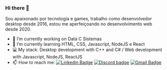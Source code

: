 ### Hi there 👋

Sou apaixonado por tecnologia e games, trabalho como desenvolvedor desktop desde 2016, estou me aperfeiçoando no desenvolvimento web desde 2020.

- 🔭 I’m currently working on Data C Sistemas
- 🌱 I’m currently learning HTML, CSS, Javascript, NodeJS e React
- 💻 My stack: Desktop development with C++ and C# / Web development with Javascript, NodeJS, ReactJS
- 📫 How to reach me: 
[![Linkedin Badge](https://img.shields.io/badge/-Octávio%20Barbosa-blue?style=flat-square&logo=Linkedin&logoColor=white&link=https://www.linkedin.com/in/octaviobarbosa/)](https://www.linkedin.com/in/octaviobarbosa/)
[![Discord badge](https://img.shields.io/badge/-Octavio%23%EF%B8%8F5569-7289DA?style=flat-square&logo=Discord&logoColor=white&link=https://discord.com)](https://discord.com)
[![Gmail Badge](https://img.shields.io/badge/-octaviobar91@gmail.com-c14438?style=flat-square&logo=Gmail&logoColor=white&link=mailto:octaviobar91@gmail.com)](mailto:octaviobar91@gmail.com)

<!--
**octaviobarbosa/octaviobarbosa** is a ✨ _special_ ✨ repository because its `README.md` (this file) appears on your GitHub profile.

Here are some ideas to get you started:

- 🔭 I’m currently working on Data c Sistemas
- 🌱 I’m currently learning 
- 👯 I’m looking to collaborate on ...
- 🤔 I’m looking for help with ...
- 💬 Ask me about ...
- 📫 How to reach me: ...
- 😄 Pronouns: ...
- ⚡ Fun fact: ...
-->
